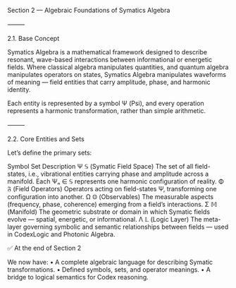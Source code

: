Section 2 — Algebraic Foundations of Symatics Algebra

⸻

2.1. Base Concept

Symatics Algebra is a mathematical framework designed to describe resonant, wave-based interactions between informational or energetic fields.
Where classical algebra manipulates quantities, and quantum algebra manipulates operators on states, Symatics Algebra manipulates waveforms of meaning — field entities that carry amplitude, phase, and harmonic identity.

Each entity is represented by a symbol Ψ (Psi), and every operation represents a harmonic transformation, rather than simple arithmetic.

⸻

2.2. Core Entities and Sets

Let’s define the primary sets:

Symbol                              Set                         Description
Ψ
𝕊 (Symatic Field Space)
The set of all field-states, i.e., vibrational entities carrying phase and amplitude across a manifold. Each Ψₙ ∈ 𝕊 represents one harmonic configuration of reality.
Φ
𝔉 (Field Operators)
Operators acting on field-states Ψ, transforming one configuration into another.
Ω
𝕆 (Observables)
The measurable aspects (frequency, phase, coherence) emerging from a field’s interactions.
Σ
𝕄 (Manifold)
The geometric substrate or domain in which Symatic fields evolve — spatial, energetic, or informational.
Λ
𝕃 (Logic Layer)
The meta-layer governing symbolic and semantic relationships between fields — used in CodexLogic and Photonic Algebra.


✅ At the end of Section 2

We now have:
	•	A complete algebraic language for describing Symatic transformations.
	•	Defined symbols, sets, and operator meanings.
	•	A bridge to logical semantics for Codex reasoning.
